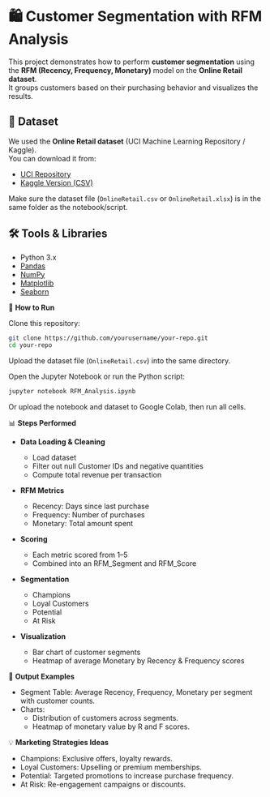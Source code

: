# 🛍️ Customer Segmentation with RFM Analysis

This project demonstrates how to perform **customer segmentation** using the **RFM (Recency, Frequency, Monetary)** model on the **Online Retail dataset**.  
It groups customers based on their purchasing behavior and visualizes the results.

## 📂 Dataset

We used the **Online Retail dataset** (UCI Machine Learning Repository / Kaggle).  
You can download it from:

- [UCI Repository](https://archive.ics.uci.edu/ml/datasets/online+retail)
- [Kaggle Version (CSV)](https://www.kaggle.com/datasets/vijayuv/onlineretail)

Make sure the dataset file (`OnlineRetail.csv` or `OnlineRetail.xlsx`) is in the same folder as the notebook/script.

## 🛠️ Tools & Libraries

- Python 3.x  
- [Pandas](https://pandas.pydata.org/)  
- [NumPy](https://numpy.org/)  
- [Matplotlib](https://matplotlib.org/)  
- [Seaborn](https://seaborn.pydata.org/)  


🚀 **How to Run**

Clone this repository:

```bash
git clone https://github.com/yourusername/your-repo.git
cd your-repo
```

Upload the dataset file (`OnlineRetail.csv`) into the same directory.

Open the Jupyter Notebook or run the Python script:

```bash
jupyter notebook RFM_Analysis.ipynb
```

Or upload the notebook and dataset to Google Colab, then run all cells.

📊 **Steps Performed**

- **Data Loading & Cleaning**
  - Load dataset
  - Filter out null Customer IDs and negative quantities
  - Compute total revenue per transaction  

- **RFM Metrics**
  - Recency: Days since last purchase
  - Frequency: Number of purchases
  - Monetary: Total amount spent  

- **Scoring**
  - Each metric scored from 1–5
  - Combined into an RFM_Segment and RFM_Score  

- **Segmentation**
  - Champions  
  - Loyal Customers  
  - Potential  
  - At Risk  

- **Visualization**
  - Bar chart of customer segments  
  - Heatmap of average Monetary by Recency & Frequency scores  

📝 **Output Examples**

- Segment Table: Average Recency, Frequency, Monetary per segment with customer counts.
- Charts:
  - Distribution of customers across segments.
  - Heatmap of monetary value by R and F scores.

💡 **Marketing Strategies Ideas**

- Champions: Exclusive offers, loyalty rewards.
- Loyal Customers: Upselling or premium memberships.
- Potential: Targeted promotions to increase purchase frequency.
- At Risk: Re-engagement campaigns or discounts.

